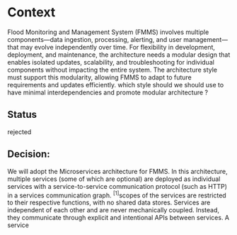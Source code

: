 # Context
Flood Monitoring and Management System (FMMS) involves multiple components—data ingestion, processing, alerting, and user management—that may evolve independently over time. For flexibility in development, deployment, and maintenance, the architecture needs a modular design that enables isolated updates, scalability, and troubleshooting for individual components without impacting the entire system. The architecture style must support this modularity, allowing FMMS to adapt to future requirements and updates efficiently. which style should we should use to have minimal interdependencies and promote modular architecture ?
## Status
rejected
## Decision:
 We will adopt the Microservices architecture for FMMS. In this architecture, multiple services (some of which are optional) are deployed as individual services with a service-to-service communication protocol (such as HTTP) in a services communication graph. <sup>[1]</sup>scopes of the services are restricted to their respective functions, with no shared data stores. Services are independent of each other and are never mechanically coupled. Instead, they communicate through explicit and intentional APIs between services. A service

